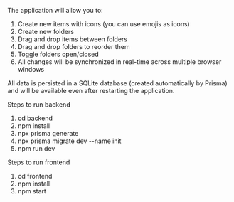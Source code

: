 The application will allow you to:

1. Create new items with icons (you can use emojis as icons)
2. Create new folders
3. Drag and drop items between folders
4. Drag and drop folders to reorder them
5. Toggle folders open/closed
6. All changes will be synchronized in real-time across multiple browser windows

All data is persisted in a SQLite database (created automatically by Prisma) and will be available even after restarting the application.

Steps to run backend 
1. cd backend
2. npm install
3. npx prisma generate
4. npx prisma migrate dev --name init
5. npm run dev

Steps to run frontend
1. cd frontend
2. npm install
3. npm start
